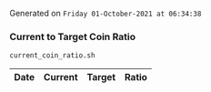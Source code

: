 Generated on `Friday 01-October-2021 at 06:34:38`

### Current to Target Coin Ratio
`current_coin_ratio.sh`

Date|Current|Target|Ratio
---|---|---|---
